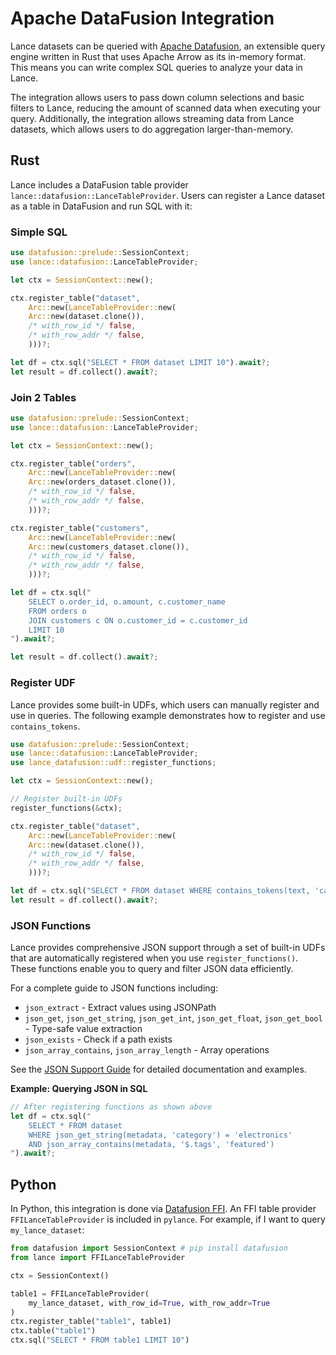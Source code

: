 # Apache DataFusion Integration

Lance datasets can be queried with [Apache Datafusion](https://datafusion.apache.org/), 
an extensible query engine written in Rust that uses Apache Arrow as its in-memory format. 
This means you can write complex SQL queries to analyze your data in Lance.

The integration allows users to pass down column selections and basic filters to Lance, 
reducing the amount of scanned data when executing your query. 
Additionally, the integration allows streaming data from Lance datasets,
which allows users to do aggregation larger-than-memory.

## Rust

Lance includes a DataFusion table provider `lance::datafusion::LanceTableProvider`.
Users can register a Lance dataset as a table in DataFusion and run SQL with it:

### Simple SQL

```rust
use datafusion::prelude::SessionContext;
use lance::datafusion::LanceTableProvider;

let ctx = SessionContext::new();

ctx.register_table("dataset",
    Arc::new(LanceTableProvider::new(
    Arc::new(dataset.clone()),
    /* with_row_id */ false,
    /* with_row_addr */ false,
    )))?;

let df = ctx.sql("SELECT * FROM dataset LIMIT 10").await?;
let result = df.collect().await?;
```

### Join 2 Tables

```rust
use datafusion::prelude::SessionContext;
use lance::datafusion::LanceTableProvider;

let ctx = SessionContext::new();

ctx.register_table("orders",
    Arc::new(LanceTableProvider::new(
    Arc::new(orders_dataset.clone()),
    /* with_row_id */ false,
    /* with_row_addr */ false,
    )))?;

ctx.register_table("customers",
    Arc::new(LanceTableProvider::new(
    Arc::new(customers_dataset.clone()),
    /* with_row_id */ false,
    /* with_row_addr */ false,
    )))?;

let df = ctx.sql("
    SELECT o.order_id, o.amount, c.customer_name 
    FROM orders o 
    JOIN customers c ON o.customer_id = c.customer_id
    LIMIT 10
").await?;

let result = df.collect().await?;
```

### Register UDF
Lance provides some built-in UDFs, which users can manually register and use in queries.
The following example demonstrates how to register and use ```contains_tokens```.

```rust
use datafusion::prelude::SessionContext;
use lance::datafusion::LanceTableProvider;
use lance_datafusion::udf::register_functions;

let ctx = SessionContext::new();

// Register built-in UDFs
register_functions(&ctx);

ctx.register_table("dataset",
    Arc::new(LanceTableProvider::new(
    Arc::new(dataset.clone()),
    /* with_row_id */ false,
    /* with_row_addr */ false,
    )))?;

let df = ctx.sql("SELECT * FROM dataset WHERE contains_tokens(text, 'cat')").await?;
let result = df.collect().await?;
```

### JSON Functions

Lance provides comprehensive JSON support through a set of built-in UDFs that are automatically registered when you use `register_functions()`. These functions enable you to query and filter JSON data efficiently.

For a complete guide to JSON functions including:
- `json_extract` - Extract values using JSONPath
- `json_get`, `json_get_string`, `json_get_int`, `json_get_float`, `json_get_bool` - Type-safe value extraction
- `json_exists` - Check if a path exists
- `json_array_contains`, `json_array_length` - Array operations

See the [JSON Support Guide](../guide/json.md) for detailed documentation and examples.

**Example: Querying JSON in SQL**
```rust
// After registering functions as shown above
let df = ctx.sql("
    SELECT * FROM dataset 
    WHERE json_get_string(metadata, 'category') = 'electronics'
    AND json_array_contains(metadata, '$.tags', 'featured')
").await?;
```

## Python

In Python, this integration is done via [Datafusion FFI](https://docs.rs/datafusion-ffi/latest/datafusion_ffi/).
An FFI table provider `FFILanceTableProvider` is included in `pylance`.
For example, if I want to query `my_lance_dataset`:

```python
from datafusion import SessionContext # pip install datafusion
from lance import FFILanceTableProvider

ctx = SessionContext()

table1 = FFILanceTableProvider(
    my_lance_dataset, with_row_id=True, with_row_addr=True
)
ctx.register_table("table1", table1)
ctx.table("table1")
ctx.sql("SELECT * FROM table1 LIMIT 10")
```
